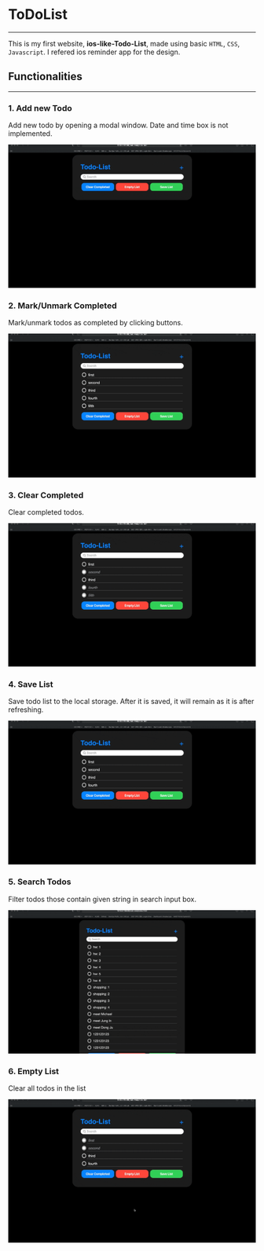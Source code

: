 # ToDoList
---
This is my first website, **ios-like-Todo-List**, made using basic `HTML`, `CSS`, `Javascript`.
I refered ios reminder app for the design.

## Functionalities
---
### 1. Add new Todo
Add new todo by opening a modal window. Date and time box is not implemented.

![Alt Text](./resource/add_new_todo.gif)

### 2. Mark/Unmark Completed
Mark/unmark todos as completed by clicking buttons. 

![Alt Text](./resource/mark_completed.gif)

### 3. Clear Completed
Clear completed todos.

![Alt Text](./resource/clear_completed.gif)

### 4. Save List
Save todo list to the local storage. After it is saved, it will remain as it is after refreshing.

![Alt Text](./resource/save_list.gif)

### 5. Search Todos
Filter todos those contain given string in search input box.

![Alt Text](./resource/search_todos.gif)

### 6. Empty List
Clear all todos in the list

![Alt Text](./resource/empty-list.gif)